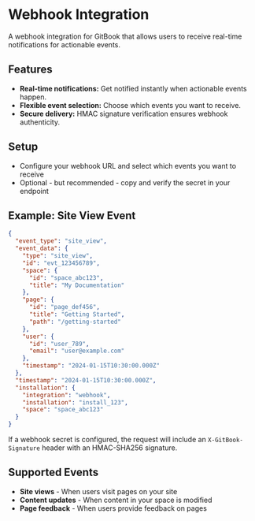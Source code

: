 # Webhook Integration

A webhook integration for GitBook that allows users to receive real-time notifications for actionable events.

## Features

- **Real-time notifications:** Get notified instantly when actionable events happen.
- **Flexible event selection:** Choose which events you want to receive.
- **Secure delivery:** HMAC signature verification ensures webhook authenticity.

## Setup

- Configure your webhook URL and select which events you want to receive
- Optional - but recommended - copy and verify the secret in your endpoint

## Example: Site View Event

```json
{
  "event_type": "site_view",
  "event_data": {
    "type": "site_view",
    "id": "evt_123456789",
    "space": {
      "id": "space_abc123",
      "title": "My Documentation"
    },
    "page": {
      "id": "page_def456",
      "title": "Getting Started",
      "path": "/getting-started"
    },
    "user": {
      "id": "user_789",
      "email": "user@example.com"
    },
    "timestamp": "2024-01-15T10:30:00.000Z"
  },
  "timestamp": "2024-01-15T10:30:00.000Z",
  "installation": {
    "integration": "webhook",
    "installation": "install_123",
    "space": "space_abc123"
  }
}
```

If a webhook secret is configured, the request will include an `X-GitBook-Signature` header with an HMAC-SHA256 signature.

## Supported Events

- **Site views** - When users visit pages on your site
- **Content updates** - When content in your space is modified
- **Page feedback** - When users provide feedback on pages

